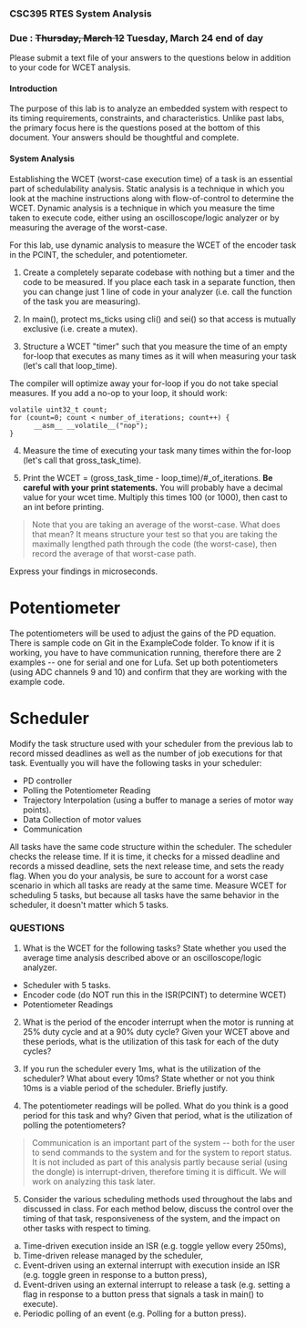 ### CSC395 RTES System Analysis
### Due : <del>Thursday, March 12</del> Tuesday, March 24 end of day

Please submit a text file of your answers to the questions below in addition to your code for WCET analysis.

#### Introduction

The purpose of this lab is to analyze an embedded system with respect to its timing requirements, constraints, and characteristics. Unlike past labs, the primary focus here is the questions posed at the bottom of this document. Your answers should be thoughtful and complete.

#### System Analysis

Establishing the WCET (worst-case execution time) of a task is an essential part of schedulability analysis. Static analysis is a technique in which you look at the machine instructions along with flow-of-control to determine the WCET. Dynamic analysis is a technique in which you measure the time taken to execute code, either using an oscilloscope/logic analyzer or by measuring the average of the worst-case.

For this lab, use dynamic analysis to measure the WCET of the encoder task in the PCINT, the scheduler, and potentiometer.

1. Create a completely separate codebase with nothing but a timer and the code to be measured. If you place each task in a separate function, then you can change just 1 line of code in your analyzer (i.e. call the function of the task you are measuring).

2. In main(), protect ms_ticks using cli() and sei() so that access is mutually exclusive (i.e. create a mutex).

3. Structure a WCET "timer" such that you measure the time of an empty for-loop that executes as many times as it will when measuring your task (let's call that loop_time).

  The compiler will optimize away your for-loop if you do not take special measures. If you add a no-op to your loop, it should work:

  ```
  volatile uint32_t count;
  for (count=0; count < number_of_iterations; count++) {
        __asm__ __volatile__("nop");
  }
  ```

4. Measure the time of executing your task many times within the for-loop (let's call that gross_task_time).

5. Print the WCET = (gross_task_time - loop_time)/#_of_iterations. **Be careful with your print statements.** You will probably have a decimal value for your wcet time. Multiply this times 100 (or 1000), then cast to an int before printing.

> Note that you are taking an average of the worst-case. What does that mean? It means structure your test so that you are taking the maximally lengthed path through the code (the worst-case), then record the average of that worst-case path.

Express your findings in microseconds.

# Potentiometer

The potentiometers will be used to adjust the gains of the PD equation. There is sample code on Git in the ExampleCode folder. To know if it is working, you have to have communication running, therefore there are 2 examples -- one for serial and one for Lufa. Set up both potentiometers (using ADC channels 9 and 10) and confirm that they are working with the example code.

# Scheduler

Modify the task structure used with your scheduler from the previous lab to record missed deadlines as well as the number of job executions for that task. Eventually you will have the following tasks in your scheduler:

- PD controller
- Polling the Potentiometer Reading
- Trajectory Interpolation (using a buffer to manage a series of motor way points).
- Data Collection of motor values
- Communication

All tasks have the same code structure within the scheduler. The scheduler checks the release time. If it is time, it checks for a missed deadline and records a missed deadline, sets the next release time, and sets the ready flag. When you do your analysis, be sure to account for a worst case scenario in which all tasks are ready at the same time. Measure WCET for scheduling 5 tasks, but because all tasks have the same behavior in the scheduler, it doesn't matter which 5 tasks.

### QUESTIONS

1. What is the WCET for the following tasks? State whether you used the average time analysis described above or an oscilloscope/logic analyzer.

  - Scheduler with 5 tasks.
  - Encoder code (do NOT run this in the ISR(PCINT) to determine WCET)
  - Potentiometer Readings

2. What is the period of the encoder interrupt when the motor is running at 25% duty cycle and at a 90% duty cycle? Given your WCET above and these periods, what is the utilization of this task for each of the duty cycles?

3. If you run the scheduler every 1ms, what is the utilization of the scheduler? What about every 10ms? State whether or not you think 10ms is a viable period of the scheduler. Briefly justify.

4. The potentiometer readings will be polled. What do you think is a good period for this task and why? Given that period, what is the utilization of polling the potentiometers?

> Communication is an important part of the system -- both for the user to send commands to the system and for the system to report status. It is not included as part of this analysis partly because serial (using the dongle) is interrupt-driven, therefore timing it is difficult. We will work on analyzing this task later.

5. Consider the various scheduling methods used throughout the labs and discussed in class. For each method below, discuss the control over the timing of that task, responsiveness of the system, and the impact on other tasks with respect to timing.
<ol type="a">
  <li> Time-driven execution inside an ISR (e.g. toggle yellow every 250ms),
  <li> Time-driven release managed by the scheduler,
  <li> Event-driven using an external interrupt with execution inside an ISR (e.g. toggle green in response to a button press),
  <li> Event-driven using an external interrupt to release a task (e.g. setting a flag in response to a button press that signals a task in main() to execute).
  <li> Periodic polling of an event (e.g. Polling for a button press).
</ol>
